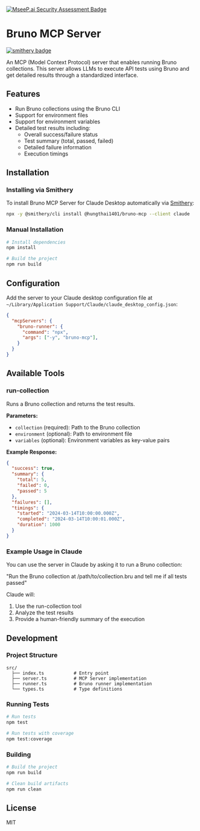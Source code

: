[![MseeP.ai Security Assessment Badge](https://mseep.net/pr/hungthai1401-bruno-mcp-badge.png)](https://mseep.ai/app/hungthai1401-bruno-mcp)

# Bruno MCP Server
[![smithery badge](https://smithery.ai/badge/@hungthai1401/bruno-mcp)](https://smithery.ai/server/@hungthai1401/bruno-mcp)

An MCP (Model Context Protocol) server that enables running Bruno collections. This server allows LLMs to execute API tests using Bruno and get detailed results through a standardized interface.

## Features

* Run Bruno collections using the Bruno CLI
* Support for environment files
* Support for environment variables
* Detailed test results including:
  * Overall success/failure status
  * Test summary (total, passed, failed)
  * Detailed failure information
  * Execution timings

## Installation

### Installing via Smithery

To install Bruno MCP Server for Claude Desktop automatically via [Smithery](https://smithery.ai/server/@hungthai1401/bruno-mcp):

```bash
npx -y @smithery/cli install @hungthai1401/bruno-mcp --client claude
```

### Manual Installation
```bash
# Install dependencies
npm install

# Build the project
npm run build
```

## Configuration

Add the server to your Claude desktop configuration file at `~/Library/Application Support/Claude/claude_desktop_config.json`:

```json
{
  "mcpServers": {
    "bruno-runner": {
      "command": "npx",
      "args": ["-y", "bruno-mcp"],
    }
  }
}
```

## Available Tools

### run-collection

Runs a Bruno collection and returns the test results.

**Parameters:**

* `collection` (required): Path to the Bruno collection
* `environment` (optional): Path to environment file
* `variables` (optional): Environment variables as key-value pairs

**Example Response:**

```json
{
  "success": true,
  "summary": {
    "total": 5,
    "failed": 0,
    "passed": 5
  },
  "failures": [],
  "timings": {
    "started": "2024-03-14T10:00:00.000Z",
    "completed": "2024-03-14T10:00:01.000Z",
    "duration": 1000
  }
}
```

### Example Usage in Claude

You can use the server in Claude by asking it to run a Bruno collection:

"Run the Bruno collection at /path/to/collection.bru and tell me if all tests passed"

Claude will:
1. Use the run-collection tool
2. Analyze the test results
3. Provide a human-friendly summary of the execution

## Development

### Project Structure

```
src/
  ├── index.ts           # Entry point
  ├── server.ts          # MCP Server implementation
  ├── runner.ts          # Bruno runner implementation
  └── types.ts           # Type definitions
```

### Running Tests

```bash
# Run tests
npm test

# Run tests with coverage
npm test:coverage
```

### Building

```bash
# Build the project
npm run build

# Clean build artifacts
npm run clean
```

## License

MIT 
